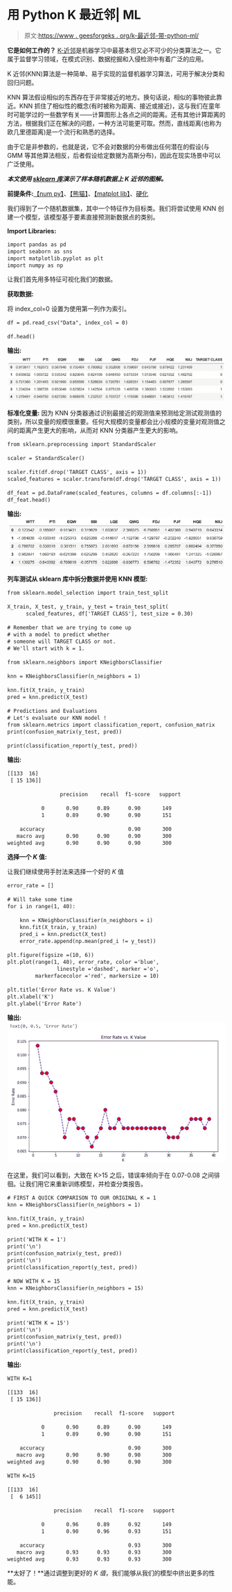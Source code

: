 # 用 Python K 最近邻| ML

> 原文:[https://www . geesforgeks . org/k-最近邻-带-python-ml/](https://www.geeksforgeeks.org/k-nearest-neighbors-with-python-ml/)

**它是如何工作的？**
[K-近邻](https://www.geeksforgeeks.org/k-nearest-neighbours/)是机器学习中最基本但又必不可少的分类算法之一。它属于监督学习领域，在模式识别、数据挖掘和入侵检测中有着广泛的应用。

K 近邻(KNN)算法是一种简单、易于实现的监督机器学习算法，可用于解决分类和回归问题。

KNN 算法假设相似的东西存在于非常接近的地方。换句话说，相似的事物彼此靠近。KNN 抓住了相似性的概念(有时被称为距离、接近或接近)，这与我们在童年时可能学过的一些数学有关——计算图形上各点之间的距离。还有其他计算距离的方法，根据我们正在解决的问题，一种方法可能更可取。然而，直线距离(也称为欧几里德距离)是一个流行和熟悉的选择。

由于它是非参数的，也就是说，它不会对数据的分布做出任何潜在的假设(与 GMM 等其他算法相反，后者假设给定数据为高斯分布)，因此在现实场景中可以广泛使用。

***本文使用 [sklearn 库](https://www.geeksforgeeks.org/learning-model-building-scikit-learn-python-machine-learning-library/)演示了样本随机数据上 K 近邻的图解。***

**前提条件:**[【num py】](https://www.geeksforgeeks.org/numpy-in-python-set-1-introduction/)、[【熊猫】](https://www.geeksforgeeks.org/python-data-analysis-using-pandas/)、[【matplot lib】](https://www.geeksforgeeks.org/python-introduction-matplotlib/)、[硬化](https://www.geeksforgeeks.org/learning-model-building-scikit-learn-python-machine-learning-library/)

我们得到了一个随机数据集，其中一个特征作为目标类。我们将尝试使用 KNN 创建一个模型，该模型基于要素直接预测新数据点的类别。

**Import Libraries:**

```
import pandas as pd
import seaborn as sns
import matplotlib.pyplot as plt
import numpy as np
```

让我们首先用多特征可视化我们的数据。

**获取数据:**

将 index_col=0 设置为使用第一列作为索引。

```
df = pd.read_csv("Data", index_col = 0)

df.head()
```

**输出:**
![](img/91281dafb5f1ee58bec3540f3589328c.png)

**标准化变量:**
因为 KNN 分类器通过识别最接近的观测值来预测给定测试观测值的类别，所以变量的规模很重要。任何大规模的变量都会比小规模的变量对观测值之间的距离产生更大的影响，从而对 KNN 分类器产生更大的影响。

```
from sklearn.preprocessing import StandardScaler

scaler = StandardScaler()

scaler.fit(df.drop('TARGET CLASS', axis = 1))
scaled_features = scaler.transform(df.drop('TARGET CLASS', axis = 1))

df_feat = pd.DataFrame(scaled_features, columns = df.columns[:-1])
df_feat.head()
```

**输出:**
![](img/14423b40886a5bbb5436eaf3da4a4565.png)

**列车测试从 sklearn 库中拆分数据并使用 KNN 模型:**

```
from sklearn.model_selection import train_test_split

X_train, X_test, y_train, y_test = train_test_split(
      scaled_features, df['TARGET CLASS'], test_size = 0.30)

# Remember that we are trying to come up
# with a model to predict whether
# someone will TARGET CLASS or not.
# We'll start with k = 1.

from sklearn.neighbors import KNeighborsClassifier

knn = KNeighborsClassifier(n_neighbors = 1)

knn.fit(X_train, y_train)
pred = knn.predict(X_test)

# Predictions and Evaluations
# Let's evaluate our KNN model ! 
from sklearn.metrics import classification_report, confusion_matrix
print(confusion_matrix(y_test, pred))

print(classification_report(y_test, pred))
```

**输出:**

```
[[133  16]
 [ 15 136]]

                 precision    recall  f1-score   support

           0       0.90      0.89      0.90       149
           1       0.89      0.90      0.90       151

    accuracy                           0.90       300
   macro avg       0.90      0.90      0.90       300
weighted avg       0.90      0.90      0.90       300

```

**选择一个 *K* 值:**

让我们继续使用手肘法来选择一个好的 *K* 值

```
error_rate = []

# Will take some time
for i in range(1, 40):

    knn = KNeighborsClassifier(n_neighbors = i)
    knn.fit(X_train, y_train)
    pred_i = knn.predict(X_test)
    error_rate.append(np.mean(pred_i != y_test))

plt.figure(figsize =(10, 6))
plt.plot(range(1, 40), error_rate, color ='blue',
                linestyle ='dashed', marker ='o',
         markerfacecolor ='red', markersize = 10)

plt.title('Error Rate vs. K Value')
plt.xlabel('K')
plt.ylabel('Error Rate')
```

**输出:**
![](img/c5d42652e895e0dd095326d2034befc1.png)

在这里，我们可以看到，大致在 K>15 之后，错误率倾向于在 0.07-0.08 之间徘徊。让我们用它来重新训练模型，并检查分类报告。

```
# FIRST A QUICK COMPARISON TO OUR ORIGINAL K = 1
knn = KNeighborsClassifier(n_neighbors = 1)

knn.fit(X_train, y_train)
pred = knn.predict(X_test)

print('WITH K = 1')
print('\n')
print(confusion_matrix(y_test, pred))
print('\n')
print(classification_report(y_test, pred))

# NOW WITH K = 15
knn = KNeighborsClassifier(n_neighbors = 15)

knn.fit(X_train, y_train)
pred = knn.predict(X_test)

print('WITH K = 15')
print('\n')
print(confusion_matrix(y_test, pred))
print('\n')
print(classification_report(y_test, pred))
```

**输出:**

```
WITH K=1

[[133  16]
 [ 15 136]]

               precision    recall  f1-score   support

           0       0.90      0.89      0.90       149
           1       0.89      0.90      0.90       151

    accuracy                           0.90       300
   macro avg       0.90      0.90      0.90       300
weighted avg       0.90      0.90      0.90       300

WITH K=15

[[133  16]
 [  6 145]]

               precision    recall  f1-score   support

           0       0.96      0.89      0.92       149
           1       0.90      0.96      0.93       151

    accuracy                           0.93       300
   macro avg       0.93      0.93      0.93       300
weighted avg       0.93      0.93      0.93       300

```

**太好了！**通过调整到更好的 *K 值*，我们能够从我们的模型中挤出更多的性能。